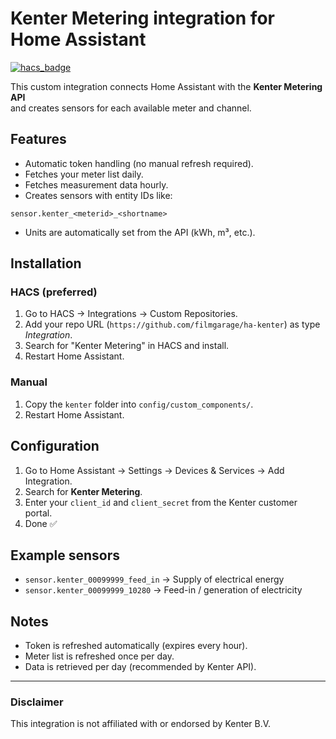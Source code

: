 # Kenter Metering integration for Home Assistant

[![hacs_badge](https://img.shields.io/badge/HACS-Custom-41BDF5.svg)](https://hacs.xyz/)

This custom integration connects Home Assistant with the **Kenter Metering API**  
and creates sensors for each available meter and channel.

## Features
- Automatic token handling (no manual refresh required).
- Fetches your meter list daily.
- Fetches measurement data hourly.
- Creates sensors with entity IDs like:  

`sensor.kenter_<meterid>_<shortname>`

- Units are automatically set from the API (kWh, m³, etc.).

## Installation

### HACS (preferred)
1. Go to HACS → Integrations → Custom Repositories.
2. Add your repo URL (`https://github.com/filmgarage/ha-kenter`) as type *Integration*.
3. Search for "Kenter Metering" in HACS and install.
4. Restart Home Assistant.

### Manual
1. Copy the `kenter` folder into `config/custom_components/`.
2. Restart Home Assistant.

## Configuration
1. Go to Home Assistant → Settings → Devices & Services → Add Integration.
2. Search for **Kenter Metering**.
3. Enter your `client_id` and `client_secret` from the Kenter customer portal.
4. Done ✅

## Example sensors
- `sensor.kenter_00099999_feed_in` → Supply of electrical energy
- `sensor.kenter_00099999_10280` → Feed-in / generation of electricity

## Notes
- Token is refreshed automatically (expires every hour).
- Meter list is refreshed once per day.
- Data is retrieved per day (recommended by Kenter API).

---

### Disclaimer
This integration is not affiliated with or endorsed by Kenter B.V.
